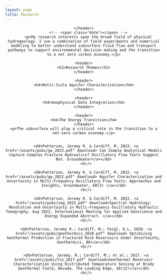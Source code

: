 ```yaml
---
layout: page
title: Research
---
```


<!-- Google tag (gtag.js) -->
<script async src="https://www.googletagmanager.com/gtag/js?id=G-QQLNFGW8CP"></script>
<script>
  window.dataLayer = window.dataLayer || [];
  function gtag(){dataLayer.push(arguments);}
  gtag('js', new Date());

  gtag('config', 'G-QQLNFGW8CP');
</script>

<!-- Post -->
<section class="post">
    <header class="major">

    </header>
        <!-- <span class="date"></span> -->
        <p>My research interests span the broad field of physical hydrogeology. I use a combination of field experiments and numerical modeling to better understand subsurface fluid flow and transport pathways to support environmental decision making and the transition to a net zero carbon economy.</p>

    <header>
    <h2>Research Themes</h2>
    </header>

    <header>
    <h4>Multi-Scale Aquifer Characterization</h4>
    </header>

    <header>
    <h4>Geophysical Data Integration</h4>
    </header>

    <header>
    <h4>The Energy Transition</h4>
    </header>
    <p>The subsurface will play a critical role in the transition to a net-zero carbon economy.</p>


      <dd>Patterson, Jeremy R. & Cardiff, M. 2023. <a href="/assets/pubs/gw_2023.pdf" download> Can Simple Analytical Models Capture Complex Fracture Hydraulics? Oscillatory Flow Tests Suggest Not. Groundwater</a></dd>
      <br/>

      <dd>Patterson, Jeremy R. & Cardiff, M. 2022. <a href="/assets/pubs/gw_2022.pdf" download> Aquifer Characterization and Uncertainty in Multi-Frequency Oscillatory Flow Tests: Approaches and Insights, Groundwater, 60(2) </a></dd>
      <br/>

      <dd>Patterson, Jeremy R. & Cardiff, M. 2022. <a href="/assets/pubs/seg_2022.pdf" download>Spectral Hydrology: Resolution and Uncertainty in Multi-Frequency Oscillatory Hydraulic Tomography. Aug 2022, International Meeting for Applied Geoscience and Energy Expanded Abstract. </a></dd>
      <br/>

      <dd>Patterson, Jeremy R.; Cardiff, M.; Feigl, K.L. 2020. <a href="/assets/pubs/geothermics_2020.pdf" download> Optimizing Geothermal Production in Fractured Rock Reservoirs Under Uncertainty, Geothermics, 88</a></dd>
      <br/>

      <dd>Patterson, Jeremy. R.; Cardiff, M.; et al.; 2017. <a href="/assets/pubs/tle_2017.pdf" download>Geothermal Reservoir Characterization Using Distributed Temperature Sensing at Brady Geothermal Field, Nevada. The Leading Edge, 36(12)</a></dd>
      <br/>

      
</section>
